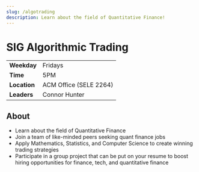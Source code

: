 ```yaml
---
slug: /algotrading
description: Learn about the field of Quantitative Finance!
---
```


# SIG Algorithmic Trading

|              |                                                |
| ------------ | ---------------------------------------------- |
| **Weekday**  | Fridays                                        |
| **Time**     | 5PM                                            |
| **Location** | ACM Office (SELE 2264)                         |
| **Leaders**  | Connor Hunter                                  |

## About

- Learn about the field of Quantitative Finance
- Join a team of like-minded peers seeking quant finance jobs
- Apply Mathematics, Statistics, and Computer Science to create winning trading strategies
- Participate in a group project that can be put on your resume to boost hiring opportunities for finance, tech, and quantitative finance

